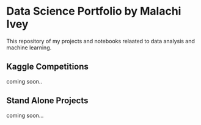 # Data Science Portfolio by Malachi Ivey
This repository of my projects and notebooks relaated to data analysis and machine learning. 

## Kaggle Competitions
coming soon..

## Stand Alone Projects
coming soon...
